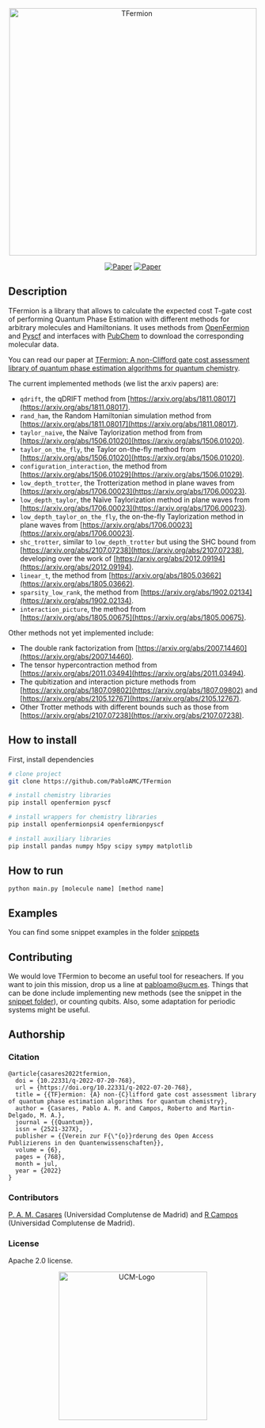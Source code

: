 <div align="center">    
 <img width="500" alt="TFermion" src="https://user-images.githubusercontent.com/20182937/139062847-e45efa4c-b45c-4de4-9a0e-73bffbc2ff76.png">   
 
 [![Paper](http://img.shields.io/badge/arxiv-quant.ph:2110.05899-B31B1B.svg)](https://arxiv.org/abs/2110.05899)
 [![Paper](http://img.shields.io/badge/2022-Quantum-purple.svg)](https://quantum-journal.org/papers/q-2022-07-20-768/)
</div>
 
## Description   
TFermion is a library that allows to calculate the expected cost T-gate cost of performing Quantum Phase Estimation with different methods for arbitrary molecules and Hamiltonians. It uses methods from [OpenFermion](https://github.com/quantumlib/OpenFermion) and [Pyscf](https://github.com/pyscf/pyscf) and interfaces with [PubChem](https://pubchem.ncbi.nlm.nih.gov/) to download the corresponding molecular data. 

You can read our paper at [TFermion: A non-Clifford gate cost assessment library of quantum phase estimation algorithms for quantum chemistry](https://arxiv.org/abs/2110.05899).

The current implemented methods (we list the arxiv papers) are:
- `qdrift`, the qDRIFT method from [https://arxiv.org/abs/1811.08017](https://arxiv.org/abs/1811.08017).
- `rand_ham`, the Random Hamiltonian simulation method from [https://arxiv.org/abs/1811.08017](https://arxiv.org/abs/1811.08017).
- `taylor_naive`, the Naïve Taylorization method from from [https://arxiv.org/abs/1506.01020](https://arxiv.org/abs/1506.01020).
- `taylor_on_the_fly`, the Taylor on-the-fly method from [https://arxiv.org/abs/1506.01020](https://arxiv.org/abs/1506.01020).
- `configuration_interaction`, the method from [https://arxiv.org/abs/1506.01029](https://arxiv.org/abs/1506.01029).
- `low_depth_trotter`, the Trotterization method in plane waves from [https://arxiv.org/abs/1706.00023](https://arxiv.org/abs/1706.00023).
- `low_depth_taylor`, the Naïve Taylorization method in plane waves from [https://arxiv.org/abs/1706.00023](https://arxiv.org/abs/1706.00023).
- `low_depth_taylor_on_the_fly`, the on-the-fly Taylorization method in plane waves from [https://arxiv.org/abs/1706.00023](https://arxiv.org/abs/1706.00023).
- `shc_trotter`, similar to `low_depth_trotter` but using the SHC bound from [https://arxiv.org/abs/2107.07238](https://arxiv.org/abs/2107.07238), developing over the work of [https://arxiv.org/abs/2012.09194](https://arxiv.org/abs/2012.09194).
- `linear_t`, the method from [https://arxiv.org/abs/1805.03662](https://arxiv.org/abs/1805.03662).
- `sparsity_low_rank`, the method from [https://arxiv.org/abs/1902.02134](https://arxiv.org/abs/1902.02134).
- `interaction_picture`, the method from [https://arxiv.org/abs/1805.00675](https://arxiv.org/abs/1805.00675).

Other methods not yet implemented include:
- The double rank factorization from [https://arxiv.org/abs/2007.14460](https://arxiv.org/abs/2007.14460).
- The tensor hypercontraction method from [https://arxiv.org/abs/2011.03494](https://arxiv.org/abs/2011.03494).
- The qubitization and interaction picture methods from [https://arxiv.org/abs/1807.09802](https://arxiv.org/abs/1807.09802) and [https://arxiv.org/abs/2105.12767](https://arxiv.org/abs/2105.12767).
- Other Trotter methods with different bounds such as those from [https://arxiv.org/abs/2107.07238](https://arxiv.org/abs/2107.07238).

## How to install  
First, install dependencies   
```bash
# clone project   
git clone https://github.com/PabloAMC/TFermion

# install chemistry libraries
pip install openfermion pyscf

# install wrappers for chemistry libraries
pip install openfermionpsi4 openfermionpyscf

# install auxiliary libraries
pip install pandas numpy h5py scipy sympy matplotlib
 ```   

## How to run
```
python main.py [molecule name] [method name]
```

## Examples
You can find some snippet examples in the folder [snippets](/snippets)

## Contributing
We would love TFermion to become an useful tool for reseachers. If you want to join this mission, drop us a line at pabloamo@ucm.es.
Things that can be done include implementing new methods (see the snippet in the [snippet folder](/snippets)), or counting qubits. Also, some adaptation for periodic systems might be useful.


## Authorship
### Citation   
```
@article{casares2022tfermion,
  doi = {10.22331/q-2022-07-20-768},
  url = {https://doi.org/10.22331/q-2022-07-20-768},
  title = {{TF}ermion: {A} non-{C}lifford gate cost assessment library of quantum phase estimation algorithms for quantum chemistry},
  author = {Casares, Pablo A. M. and Campos, Roberto and Martin-Delgado, M. A.},
  journal = {{Quantum}},
  issn = {2521-327X},
  publisher = {{Verein zur F{\"{o}}rderung des Open Access Publizierens in den Quantenwissenschaften}},
  volume = {6},
  pages = {768},
  month = jul,
  year = {2022}
}
```   
### Contributors  
[P. A. M. Casares](https://github.com/PabloAMC) (Universidad Complutense de Madrid) and [R Campos](https://github.com/roberCo) (Universidad Complutense de Madrid).

### License
Apache 2.0 license.

<div align="center">
<img width="300" alt="UCM-Logo" src="https://user-images.githubusercontent.com/20182937/139064090-2f3ddc11-a140-44da-8339-0de2c86a6b7d.png">
</div>
